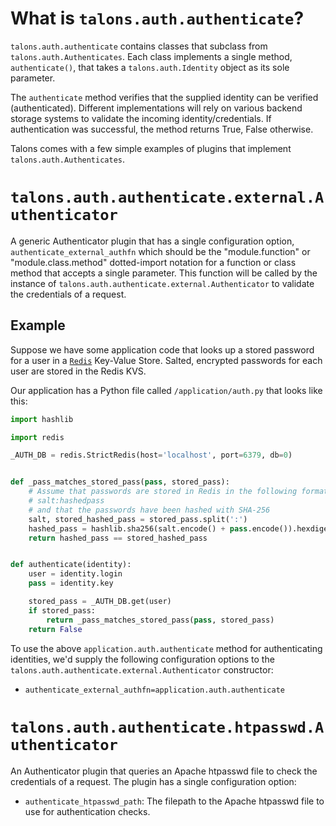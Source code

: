 What is `talons.auth.authenticate`?
===================================

`talons.auth.authenticate` contains classes that subclass
from `talons.auth.Authenticates`. Each class implements a single method,
`authenticate()`, that takes a `talons.auth.Identity` object as its sole
parameter.

The `authenticate` method verifies that the supplied identity can be
verified (authenticated). Different implementations will rely on various
backend storage systems to validate the incoming identity/credentials.
If authentication was successful, the method returns True, False otherwise.

Talons comes with a few simple examples of plugins that implement
`talons.auth.Authenticates`.

`talons.auth.authenticate.external.Authenticator`
=================================================

A generic Authenticator plugin that has a single configuration option,
`authenticate_external_authfn` which should be the "module.function" or
"module.class.method" dotted-import notation for a function or class
method that accepts a single parameter. This function will be called by
the instance of `talons.auth.authenticate.external.Authenticator` to
validate the credentials of a request.

Example
-------

Suppose we have some application code that looks up a stored password
for a user in a [`Redis`](http://redis.io) Key-Value Store. Salted, encrypted
passwords for each user are stored in the Redis KVS.

Our application has a Python file called `/application/auth.py` that looks
like this:

```python
import hashlib

import redis

_AUTH_DB = redis.StrictRedis(host='localhost', port=6379, db=0)


def _pass_matches_stored_pass(pass, stored_pass):
    # Assume that passwords are stored in Redis in the following format:
    # salt:hashedpass
    # and that the passwords have been hashed with SHA-256
    salt, stored_hashed_pass = stored_pass.split(':')
    hashed_pass = hashlib.sha256(salt.encode() + pass.encode()).hexdigest()
    return hashed_pass == stored_hashed_pass


def authenticate(identity):
    user = identity.login
    pass = identity.key

    stored_pass = _AUTH_DB.get(user)
    if stored_pass:
        return _pass_matches_stored_pass(pass, stored_pass)
    return False
```

To use the above `application.auth.authenticate` method for authenticating
identities, we'd supply the following configuration options to the
`talons.auth.authenticate.external.Authenticator` constructor:

 * `authenticate_external_authfn=application.auth.authenticate`

`talons.auth.authenticate.htpasswd.Authenticator`
=================================================

An Authenticator plugin that queries an Apache htpasswd file to check
the credentials of a request. The plugin has a single configuration option:

 * `authenticate_htpasswd_path`: The filepath to the Apache htpasswd file to
   use for authentication checks.
